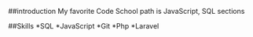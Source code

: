 ##introduction
My favorite Code School path is JavaScript, SQL sections

##Skills
*SQL
*JavaScript
*Git
*Php
*Laravel
